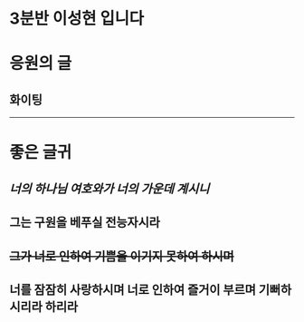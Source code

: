 3분반 이성현 입니다 
===================

# 응원의 글
## 화이팅

* * *

# 좋은 글귀
## _너의 하나님 여호와가 너의 가운데 계시니_ 
## **그는 구원을 베푸실 전능자시라** 
## ~~그가 너로 인하여 기쁨을 이기지 못하여 하시며~~ 
## 너를 잠잠히 사랑하시며 너로 인하여 즐거이 부르며 기뻐하시리라 하리라 

